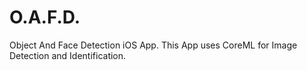 # O.A.F.D.
Object And Face Detection iOS App. This App uses CoreML for Image Detection and Identification.
